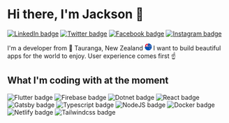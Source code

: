 # Hi there, I'm Jackson 👋

[![LinkedIn badge](https://img.shields.io/badge/LinkedIn-0077B5?style=for-the-badge&logo=linkedin&logoColor=white)](https://www.linkedin.com/in/jbcurrie/)
[![Twitter badge](https://img.shields.io/badge/Twitter-1DA1F2?style=for-the-badge&logo=twitter&logoColor=white)](https://twitter.com/jacksonbcurrie)
[![Facebook badge](https://img.shields.io/badge/Facebook-1877F2?style=for-the-badge&logo=facebook&logoColor=white)](https://www.facebook.com/jbcurrie)
[![Instagram badge](https://img.shields.io/badge/Instagram-E4405F?style=for-the-badge&logo=instagram&logoColor=white)](https://www.instagram.com/jbcurrie)

I'm a developer from 🥝 Tauranga, New Zealand <img src="https://raw.githubusercontent.com/GlobalArtInc/round-flags/f4e76fcbb2d383beefedf5a3c44ee3af85ea31b1/flags/nz.svg" alt="New Zealand flag" width="16"/> I want to build beautiful apps for the world to enjoy. User experience comes first ☝️

## What I'm coding with at the moment

![Flutter badge](https://img.shields.io/badge/Flutter-02569B?style=for-the-badge&logo=flutter&logoColor=white)
![Firebase badge](https://img.shields.io/badge/firebase-ffca28?style=for-the-badge&logo=firebase&logoColor=black)
![Dotnet badge](https://img.shields.io/badge/.NET-512BD4?style=for-the-badge&logo=dotnet&logoColor=white)
![React badge](https://img.shields.io/badge/React-20232A?style=for-the-badge&logo=react&logoColor=61DAFB)
![Gatsby badge](https://img.shields.io/badge/Gatsby-663399?style=for-the-badge&logo=gatsby&logoColor=white)
![Typescript badge](https://img.shields.io/badge/TypeScript-007ACC?style=for-the-badge&logo=typescript&logoColor=white)
![NodeJS badge](https://img.shields.io/badge/Node.js-339933?style=for-the-badge&logo=nodedotjs&logoColor=white)
![Docker badge](https://img.shields.io/badge/Docker-2CA5E0?style=for-the-badge&logo=docker&logoColor=white)
![Netlify badge](https://img.shields.io/badge/Netlify-00C7B7?style=for-the-badge&logo=netlify&logoColor=white)
![Tailwindcss badge](https://img.shields.io/badge/Tailwind_CSS-38B2AC?style=for-the-badge&logo=tailwind-css&logoColor=white)
